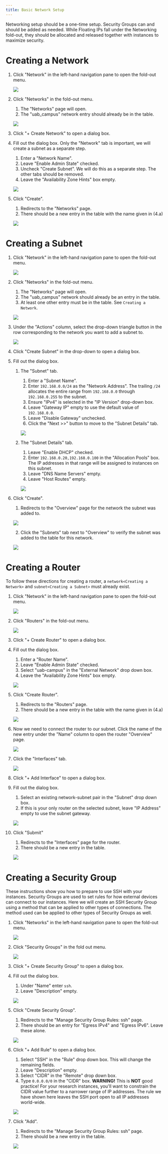 ```yaml
---
title: Basic Network Setup
---
```


Networking setup should be a one-time setup. Security Groups can and
should be added as needed. While Floating IPs fall under the Networking
fold-out, they should be allocated and released together with instances
to maximize security.

# Creating a Network

1.  Click "Network" in the left-hand navigation pane to open the
    fold-out menu.

    ![](./images/networks_000.png)

2.  Click "Networks" in the fold-out menu.

    1.  The "Networks" page will open.
    2.  The "uab_campus" network entry should already be in the table.

    ![](./images/networks_001.png)

3.  Click "+ Create Network" to open a dialog box.

4.  Fill out the dialog box. Only the "Network" tab is important, we
    will create a subnet as a separate step.

    1.  Enter a "Network Name".
    2.  Leave "Enable Admin State" checked.
    3.  Uncheck "Create Subnet". We will do this as a separate step. The
        other tabs should be removed.
    4.  Leave the "Availability Zone Hints" box empty.

    ![](./images/networks_003.png)

5.  Click "Create".

    1.  Redirects to the "Networks" page.
    2.  There should be a new entry in the table with the name given in
        (4.a)

    ![](./images/networks_004.png)

# Creating a Subnet

1.  Click "Network" in the left-hand navigation pane to open the
    fold-out menu.

    ![](./images/networks_000.png)

2.  Click "Networks" in the fold-out menu.

    1.  The "Networks" page will open.
    2.  The "uab_campus" network should already be an entry in the
        table.
    3.  At least one other entry must be in the table. See
        `Creating a Network`.

    ![](./images/networks_004.png)

3.  Under the "Actions" column, select the drop-down triangle button in
    the row corresponding to the network you want to add a subnet to.

    ![](./images/subnet_002.png)

4.  Click "Create Subnet" in the drop-down to open a dialog box.

5.  Fill out the dialog box.

    1.  The "Subnet" tab.

        1.  Enter a "Subnet Name".
        2.  Enter `192.168.0.0/24` as the "Network Address". The
            trailing `/24` allocates the entire range from `192.168.0.0`
            through `192.168.0.255` to the subnet.
        3.  Ensure "IPv4" is selected in the "IP Version" drop-down box.
        4.  Leave "Gateway IP" empty to use the default value of
            `192.168.0.0`.
        5.  Leave "Disable Gateway" unchecked.
        6.  Click the "Next \>\>" button to move to the "Subnet Details"
            tab.

        ![](./images/subnet_003.png)

    2.  The "Subnet Details" tab.

        1.  Leave "Enable DHCP" checked.
        2.  Enter `192.168.0.20,192.168.0.100` in the "Allocation Pools"
            box. The IP addresses in that range will be assigned to
            instances on this subnet.
        3.  Leave "DNS Name Servers" empty.
        4.  Leave "Host Routes" empty.

        ![](./images/subnet_004.png)

6.  Click "Create".

    1.  Redirects to the "Overview" page for the network the subnet was
        added to.

    ![](./images/subnet_005.png)

    2.  Click the "Subnets" tab next to "Overview" to verify the subnet
        was added to the table for this network.

    ![](./images/subnet_006.png)

# Creating a Router

To follow these directions for creating a router, a
`network<Creating a Network>` and `subnet<Creating a Subnet>` must
already exist.

1.  Click "Network" in the left-hand navigation pane to open the
    fold-out menu.

    ![](./images/networks_000.png)

2.  Click "Routers" in the fold-out menu.

    ![](./images/routers_001.png)

3.  Click "+ Create Router" to open a dialog box.

4.  Fill out the dialog box.

    1.  Enter a "Router Name".
    2.  Leave "Enable Admin State" checked.
    3.  Select "uab-campus" in the "External Network" drop down box.
    4.  Leave the "Availability Zone Hints" box empty.

    ![](./images/routers_002.png)

5.  Click "Create Router".

    1.  Redirects to the "Routers" page.
    2.  There should be a new entry in the table with the name given in
        (4.a)

    ![](./images/routers_003.png)

6.  Now we need to connect the router to our subnet. Click the name of
    the new entry under the "Name" column to open the router "Overview"
    page.

    ![](./images/routers_004.png)

7.  Click the "Interfaces" tab.

    ![](./images/routers_005.png)

8.  Click "+ Add Interface" to open a dialog box.

9.  Fill out the dialog box.

    1.  Select an existing network-subnet pair in the "Subnet" drop down
        box.
    2.  If this is your only router on the selected subnet, leave "IP
        Address" empty to use the subnet gateway.

    ![](./images/routers_006.png)

10. Click "Submit"

    1.  Redirects to the "Interfaces" page for the router.
    2.  There should be a new entry in the table.

    ![](./images/routers_007.png)

# Creating a Security Group

These instructions show you how to prepare to use SSH with your
instances. Security Groups are used to set rules for how external
devices can connect to our instances. Here we will create an SSH
Security Group using a method that can be applied to other types of
connections. The method used can be applied to other types of Security
Groups as well.

1.  Click "Networks" in the left-hand navigation pane to open the
    fold-out menu.

    ![](./images/networks_000.png)

2.  Click "Security Groups" in the fold out menu.

    ![](./images/security_groups_001.png)

3.  Click "+ Create Security Group" to open a dialog box.

4.  Fill out the dialog box.

    1.  Under "Name" enter `ssh`.
    2.  Leave "Description" empty.

    ![](./images/security_groups_002.png)

5.  Click "Create Security Group".

    1.  Redirects to the "Manage Security Group Rules: ssh" page.
    2.  There should be an entry for "Egress IPv4" and "Egress IPv6".
        Leave these alone.

    ![](./images/security_groups_003.png)

6.  Click "+ Add Rule" to open a dialog box.

    1.  Select "SSH" in the "Rule" drop down box. This will change the
        remaining fields.
    2.  Leave "Description" empty.
    3.  Select "CIDR" in the "Remote" drop down box.
    4.  Type `0.0.0.0/0` in the "CIDR" box. **WARNING!** This is **NOT**
        good practice! For your research instances, you'll want to
        constrain the CIDR value further to a narrower range of IP
        addresses. The rule we have shown here leaves the SSH port open
        to all IP addresses world-wide.

    ![](./images/security_groups_004.png)

7.  Click "Add".

    1.  Redirects to the "Manage Security Group Rules: ssh" page.
    2.  There should be a new entry in the table.

    ![](./images/security_groups_005.png)
